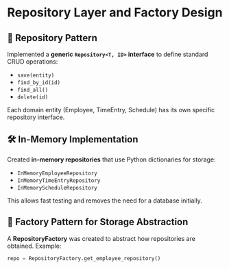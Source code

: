 # Repository Layer and Factory Design

## 🧩 Repository Pattern

Implemented a **generic `Repository<T, ID>` interface** to define standard CRUD operations:
- `save(entity)`
- `find_by_id(id)`
- `find_all()`
- `delete(id)`

Each domain entity (Employee, TimeEntry, Schedule) has its own specific repository interface.

## 🛠 In-Memory Implementation

Created **in-memory repositories** that use Python dictionaries for storage:
- `InMemoryEmployeeRepository`
- `InMemoryTimeEntryRepository`
- `InMemoryScheduleRepository`

This allows fast testing and removes the need for a database initially.

## 🔧 Factory Pattern for Storage Abstraction

A **RepositoryFactory** was created to abstract how repositories are obtained.
Example:

```python
repo = RepositoryFactory.get_employee_repository()
